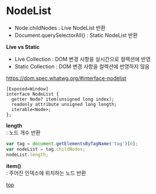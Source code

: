 # NodeList

- Node.childNodes : Live NodeList 반환   
- Document.querySelectorAll() : Static NodeList 반환  


**Live vs Static**    
- Live Collection : DOM 변경 사항을 실시간으로 컬렉션에 반영   
- Static Collection : DOM 변경 사항을 컬렉션에 반영하지 않음    


https://dom.spec.whatwg.org/#interface-nodelist


```webidl
[Exposed=Window]
interface NodeList {
  getter Node? item(unsigned long index);
  readonly attribute unsigned long length;
  iterable<Node>;
};
```


**length**   
: 노드 개수 반환  

```js
var tag = document.getElementsByTagName('tag')[0];
var nodeList = tag.childNodes;
nodeList.length;
```


**item()**   
: 주어진 인덱스에 위치하는 노드 반환



[top](#)
